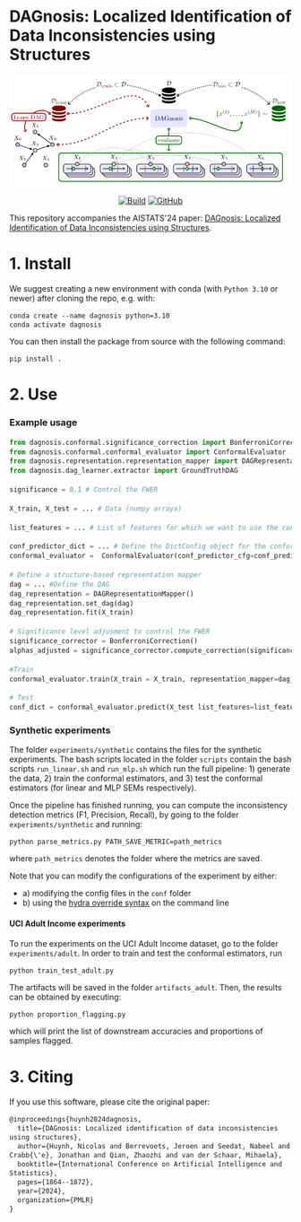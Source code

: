 # DAGnosis: Localized Identification of Data Inconsistencies using Structures


![Pipeline](assets/pipeline.PNG)
<p align="center">
    <a href="https://github.com/nicolashuynh/DAGnosis/actions/workflows/python-app.yml/badge.svg"><img alt="Build" src="https://github.com/nicolashuynh/DAGnosis/actions/workflows/python-app.yml/badge.svg"></a>
    <a href="https://github.com/nicolashuynh/DAGnosis/blob/main/LICENSE"><img alt="GitHub" src="https://img.shields.io/github/license/nicolashuynh/DAGnosis.svg?color=blue"></a>
</p>

This repository accompanies the AISTATS'24 paper: [DAGnosis: Localized Identification of Data Inconsistencies using Structures](https://arxiv.org/abs/2402.17599).


# 1. Install
We suggest creating a new environment with conda (with `Python 3.10` or newer) after cloning the repo, e.g. with:
```shell
conda create --name dagnosis python=3.10
conda activate dagnosis
```
You can then install the package from source with the following command:
```shell
pip install .
```

# 2. Use
### Example usage

```python
from dagnosis.conformal.significance_correction import BonferroniCorrection
from dagnosis.conformal.conformal_evaluator import ConformalEvaluator
from dagnosis.representation.representation_mapper import DAGRepresentationMapper, PCARepresentationMapper
from dagnosis.dag_learner.extractor import GroundTruthDAG

significance = 0.1 # Control the FWER

X_train, X_test = ... # Data (numpy arrays)

list_features = ... # List of features for which we want to use the conformal estimators

conf_predictor_dict = ... # Define the DictConfig object for the conformal predictors 
conformal_evaluator =  ConformalEvaluator(conf_predictor_cfg=conf_predictor_cfg)

# Define a structure-based representation mapper
dag = ... #Define the DAG
dag_representation = DAGRepresentationMapper()
dag_representation.set_dag(dag)
dag_representation.fit(X_train)

# Significance level adjusment to control the FWER
significance_corrector = BonferroniCorrection()
alphas_adjusted = significance_corrector.compute_correction(significance=significance, list_of_features=list_features)

#Train 
conformal_evaluator.train(X_train = X_train, representation_mapper=dag_representation, list_features=list_features, alphas_adjusted=alphas_adjusted)

# Test 
conf_dict = conformal_evaluator.predict(X_test list_features=list_features)
```



### Synthetic experiments
The folder `experiments/synthetic` contains the files for the synthetic experiments.
The bash scripts located in the folder `scripts` contain the bash scripts `run_linear.sh` and `run_mlp.sh` which run the full pipeline: 1) generate the data, 2) train the conformal estimators, and 3) test the conformal estimators (for linear and MLP SEMs respectively).

Once the pipeline has finished running, you can compute the inconsistency detection metrics (F1, Precision, Recall), by going to the folder `experiments/synthetic` and running:
```shell
python parse_metrics.py PATH_SAVE_METRIC=path_metrics
```
where `path_metrics` denotes the folder where the metrics are saved.

Note that you can modify the configurations of the experiment by either:
- a) modifying the config files in the `conf` folder
- b) using the [hydra override syntax](https://hydra.cc/docs/advanced/override_grammar/basic/) on the command line


#### UCI Adult Income experiments
To run the experiments on the UCI Adult Income dataset, go to the folder `experiments/adult`.
In order to train and test the conformal estimators, run
```shell
python train_test_adult.py
```
The artifacts will be saved in the folder `artifacts_adult`.
Then, the results can be obtained by executing:
```shell
python proportion_flagging.py
```
which will print the list of downstream accuracies and proportions of samples flagged.


# 3. Citing
If you use this software, please cite the original paper:
```shell
@inproceedings{huynh2024dagnosis,
  title={DAGnosis: Localized identification of data inconsistencies using structures},
  author={Huynh, Nicolas and Berrevoets, Jeroen and Seedat, Nabeel and Crabb{\'e}, Jonathan and Qian, Zhaozhi and van der Schaar, Mihaela},
  booktitle={International Conference on Artificial Intelligence and Statistics},
  pages={1864--1872},
  year={2024},
  organization={PMLR}
}
```
